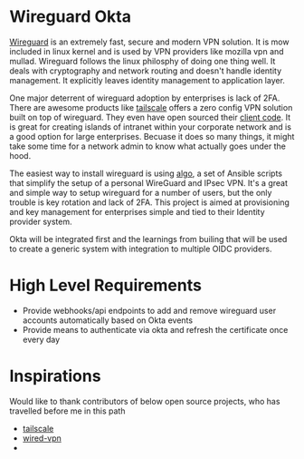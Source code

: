 # Wireguard Okta

[Wireguard](https://www.wireguard.com/) is an extremely fast, secure and modern VPN solution. It is mow included in linux kernel
and is used by VPN providers like mozilla vpn and mullad. Wireguard follows the linux philosphy of doing one thing well. It deals with 
cryptography and network routing and doesn't handle identity management. It explicitly leaves identity management to application layer.

One major deterrent of wireguard adoption by enterprises is lack of 2FA. There are awesome products like [tailscale](https://tailscale.com/) 
offers a zero config VPN solution built on top of wireguard. They even have open sourced their [client code](https://github.com/tailscale/tailscale).
It is great for creating islands of intranet within your corporate network and is a good option for large enterprises. Becuase it does so many 
things, it might take some time for a network admin to know what actually goes under the hood. 

The easiest way to install wireguard is using [algo](https://github.com/trailofbits/algo), a set of Ansible scripts that simplify the setup of a 
personal WireGuard and IPsec VPN. It's a great and simple way to setup wireguard for a number of users, but the only trouble is key rotation and lack 
of 2FA. This project is aimed at provisioning and key management for enterprises simple and tied to their Identity provider system. 

Okta will be integrated first and the learnings from builing that will be used to create a generic system with integration to multiple OIDC providers. 


# High Level Requirements

- Provide webhooks/api endpoints to add and remove wireguard user accounts automatically based on Okta events
- Provide means to authenticate via okta and refresh the certificate once every day

# Inspirations

Would like to thank contributors of below open source projects, who has travelled before me in this path

- [tailscale](https://tailscale.com/) 
- [wired-vpn](https://github.com/jbauers/wired-vpn)
- 
